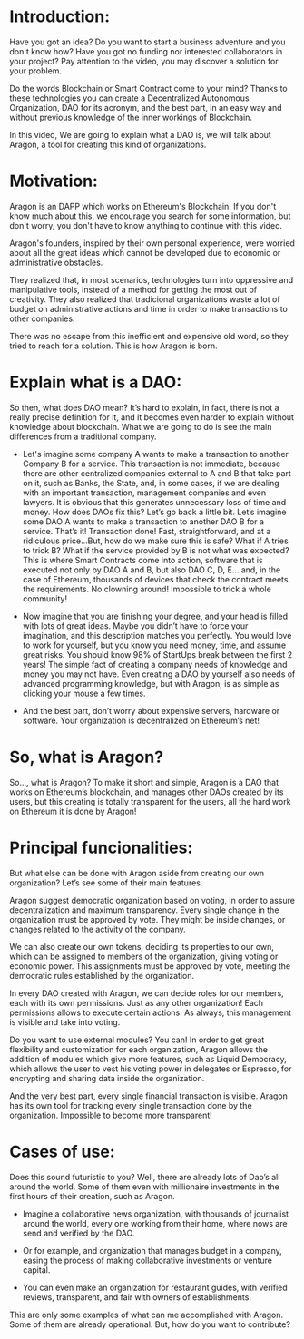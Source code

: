 # Introduction:

Have you got an idea? Do you want to start a business adventure and you don't know how? Have you got no funding nor interested collaborators in your project? Pay attention to the video, you may discover a solution for your problem.

Do the words Blockchain or Smart Contract come to your mind? Thanks to these technologies you can create a Decentralized Autonomous Organization, DAO for its acronym, and the best part, in an easy way and without previous knowledge of the inner workings of Blockchain.

In this video, We are going to explain what a DAO is, we will talk about Aragon, a tool for creating this kind of organizations.

# Motivation:

Aragon is an DAPP which works on Ethereum's Blockchain. If you don't know much about this, we encourage you search for some information, but don't worry, you don't have to know anything to continue with this video.

Aragon's founders, inspired by their own personal experience, were worried about all the great ideas which cannot be developed due to economic or administrative obstacles.

They realized that, in most scenarios, technologies turn into oppressive and manipulative tools, instead of a method for getting the most out of creativity. They also realized that tradicional organizations waste a lot of budget on administrative actions and time in order to make transactions to other companies.

There was no escape from this inefficient and expensive old word, so they tried to reach for a solution. This is how Aragon is born.

# Explain what is a DAO:

So then, what does DAO mean? It’s hard to explain, in fact, there is not a really precise definition for it, and it becomes even harder to explain without knowledge about blockchain. What we are going to do is see the main differences from a traditional company.

* Let's imagine some company A wants to make a transaction to another Company B for a service. This transaction is not immediate, because there are other centralized companies external to A and B that take part on it, such as Banks, the State, and, in some cases, if we are dealing with an important transaction, management companies and even lawyers. It is obvious that this generates unnecessary loss of time and money. How does DAOs fix this? Let’s go back a little bit. Let’s imagine some DAO A wants to make a transaction to another DAO B for a service. That’s it! Transaction done! Fast, straightforward, and at a ridiculous price...But, how do we make sure this is safe? What if A tries to trick B? What if the service provided by B is not what was expected?
This is where Smart Contracts come into action, software that is executed not only by DAO A and B, but also DAO C, D, E… and, in the case of Ethereum, thousands of devices that check the contract meets the requirements. No clowning around! Impossible to trick a whole community!


* Now imagine that you are finishing your degree, and your head is filled with lots of great ideas. Maybe you didn’t have to force your imagination, and this description matches you perfectly. You would love to work for yourself, but you know you need money, time, and assume great risks.
You should know 98% of StartUps break between the first 2 years!
The simple fact of creating a company needs of knowledge and money you may not have. Even creating a DAO by yourself also needs of advanced programming knowledge, but with Aragon, is as simple as clicking your mouse a few times.

* And the best part, don’t worry about expensive servers, hardware or software. Your organization is decentralized on Ethereum’s net!

# So, what is Aragon?

So…, what is Aragon? To make it short and simple, Aragon is a DAO that works on Ethereum’s blockchain, and manages other DAOs created by its users, but this creating is totally transparent for the users, all the hard work on Ethereum it is done by Aragon!

# Principal funcionalities:

But what else can be done with Aragon aside from creating our own organization? Let’s see some of their main features.

Aragon suggest democratic organization based on voting, in order to assure decentralization and maximum transparency. Every single change in the organization must be approved by vote. They might be inside changes, or changes related to the activity of the company.

We can also create our own tokens, deciding its properties to our own, which can be assigned to members of the organization, giving voting or economic power. This assignments must be approved by vote, meeting the democratic rules established by the organization.

In every DAO created with Aragon, we can decide roles for our members, each with its own permissions. Just as any other organization! Each permissions allows to execute certain actions. As always, this management is visible and take into voting.

Do you want to use external modules? You can! In order to get great flexibility and customization for each organization, Aragon allows the addition of modules which give more features, such as Liquid Democracy, which allows the user to vest his voting power in delegates or Espresso, for encrypting and sharing data inside the organization.

And the very best part, every single financial transaction is visible. Aragon has its own tool for tracking every single transaction done by the organization. Impossible to become more transparent!
 
# Cases of use:

Does this sound futuristic to you? Well, there are already lots of Dao’s all around the world. Some of them even with millionaire investments in the first hours of their creation, such as Aragon.

* Imagine a collaborative news organization, with thousands of journalist around the world, every one working from their home, where nows are send and verified by the DAO.

* Or for example, and organization that manages budget in a company, easing the process of making collaborative investments or venture capital.

* You can even make an organization for restaurant guides, with verified reviews, transparent, and fair with owners of establishments.

This are only some examples of what can me accomplished with Aragon. Some of them are already operational. But, how do you want to contribute?


<!---Alrededor de 6 minutos--->